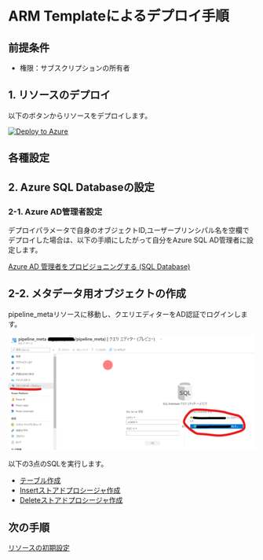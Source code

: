 # ARM Templateによるデプロイ手順

## 前提条件

- 権限：サブスクリプションの所有者

## 1. リソースのデプロイ

以下のボタンからリソースをデプロイします。

[![Deploy to Azure](https://aka.ms/deploytoazurebutton)](https://portal.azure.com/#create/Microsoft.Template/uri/https%3A%2F%2Fraw.githubusercontent.com%2Fryoma-nagata%2Fpurview-data-catalog-driven-ingest%2Fmaster%2Finfra%2Fmain.json)

## 各種設定

## 2. Azure SQL Databaseの設定

### 2-1. Azure AD管理者設定

デプロイパラメータで自身のオブジェクトID,ユーザープリンシパル名を空欄でデプロイした場合は、以下の手順にしたがって自分をAzure SQL AD管理者に設定します。

[Azure AD 管理者をプロビジョニングする (SQL Database)](https://docs.microsoft.com/ja-jp/azure/azure-sql/database/authentication-aad-configure?tabs=azure-powershell#azure-portal-1)


## 2-2. メタデータ用オブジェクトの作成

pipeline_metaリソースに移動し、クエリエディターをAD認証でログインします。

![ログイン画面](.image/2022-01-29-22-48-41.png)

以下の3点のSQLを実行します。

- [テーブル作成](../src/PipelineMetastoreDatabase/dbo/Tables/MainControlTable.sql)
- [Insertストアドプロシージャ作成](../src/PipelineMetastoreDatabase/dbo/StoredProcedures/usp_insert_metadata.sql)
- [Deleteストアドプロシージャ作成](../src/PipelineMetastoreDatabase/dbo/StoredProcedures/usp_delete_metadata.sql)

## 次の手順

[リソースの初期設定](resourceSetting.md)
